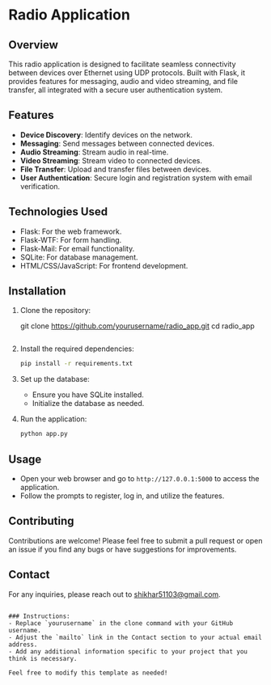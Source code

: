 
# Radio Application

## Overview
This radio application is designed to facilitate seamless connectivity between devices over Ethernet using UDP protocols. Built with Flask, it provides features for messaging, audio and video streaming, and file transfer, all integrated with a secure user authentication system.

## Features
- **Device Discovery**: Identify devices on the network.
- **Messaging**: Send messages between connected devices.
- **Audio Streaming**: Stream audio in real-time.
- **Video Streaming**: Stream video to connected devices.
- **File Transfer**: Upload and transfer files between devices.
- **User Authentication**: Secure login and registration system with email verification.

## Technologies Used
- Flask: For the web framework.
- Flask-WTF: For form handling.
- Flask-Mail: For email functionality.
- SQLite: For database management.
- HTML/CSS/JavaScript: For frontend development.

## Installation
1. Clone the repository:

   git clone https://github.com/yourusername/radio_app.git
   cd radio_app
   ```
2. Install the required dependencies:
   ```bash
   pip install -r requirements.txt
   ```
3. Set up the database:
   - Ensure you have SQLite installed.
   - Initialize the database as needed.

4. Run the application:
   ```bash
   python app.py
   ```

## Usage
- Open your web browser and go to `http://127.0.0.1:5000` to access the application.
- Follow the prompts to register, log in, and utilize the features.

## Contributing
Contributions are welcome! Please feel free to submit a pull request or open an issue if you find any bugs or have suggestions for improvements.



## Contact
For any inquiries, please reach out to shikhar51103@gmail.com.
```

### Instructions:
- Replace `yourusername` in the clone command with your GitHub username.
- Adjust the `mailto` link in the Contact section to your actual email address.
- Add any additional information specific to your project that you think is necessary. 

Feel free to modify this template as needed!
